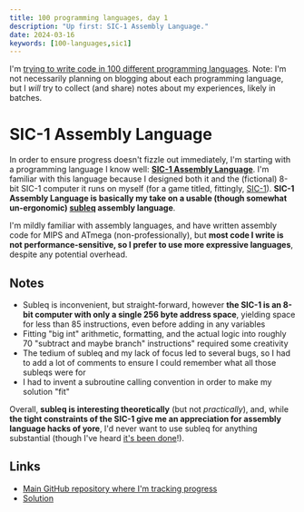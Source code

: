 ```yaml
---
title: 100 programming languages, day 1
description: "Up first: SIC-1 Assembly Language."
date: 2024-03-16
keywords: [100-languages,sic1]
---
```

I'm [trying to write code in 100 different programming languages](https://log.schemescape.com/posts/programming-languages/100-languages.html). Note: I'm not necessarily planning on blogging about each programming language, but I *will* try to collect (and share) notes about my experiences, likely in batches.

# SIC-1 Assembly Language
In order to ensure progress doesn't fizzle out immediately, I'm starting with a programming language I know well: **[SIC-1 Assembly Language](https://esolangs.org/wiki/SIC-1_Assembly_Language)**. I'm familiar with this language because I designed both it and the (fictional) 8-bit SIC-1 computer it runs on myself (for a game titled, fittingly, [SIC-1](https://store.steampowered.com/app/2124440/SIC1/)). **SIC-1 Assembly Language is basically my take on a usable (though somewhat un-ergonomic) [subleq](https://esolangs.org/wiki/Subleq) assembly language**.

I'm mildly familiar with assembly languages, and have written assembly code for MIPS and ATmega (non-professionally), but **most code I write is not performance-sensitive, so I prefer to use more expressive languages**, despite any potential overhead.

## Notes
* Subleq is inconvenient, but straight-forward, however **the SIC-1 is an 8-bit computer with only a single 256 byte address space**, yielding space for less than 85 instructions, even before adding in any variables
* Fitting "big int" arithmetic, formatting, and the actual logic into roughly 70 "subtract and maybe branch" instructions" required some creativity
* The tedium of subleq and my lack of focus led to several bugs, so I had to add a lot of comments to ensure I could remember what all those subleqs were for
* I had to invent a subroutine calling convention in order to make my solution "fit"

Overall, **subleq is interesting theoretically** (but not *practically*), and, while **the tight constraints of the SIC-1 give me an appreciation for assembly language hacks of yore**, I'd never want to use subleq for anything substantial (though I've heard [it's been done](http://users.atw.hu/gerigeri/DawnOS/index.html)!).

## Links
* [Main GitHub repository where I'm tracking progress](https://github.com/jaredkrinke/100-languages)
* [Solution](https://github.com/jaredkrinke/100-languages/blob/main/p1.sic1)